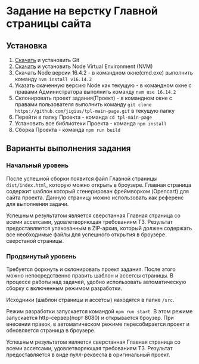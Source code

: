 # Задание на верстку Главной страницы сайта

## Установка 
1. [Скачать](https://git-scm.com/download/win) и установить Git
2. [Скачать](https://github.com/coreybutler/nvm-windows/releases/download/1.1.9/nvm-setup.exe) и установить Node Virtual Environment (NVM)
3. Скачать Node версии 16.4.2 - в командном окне(cmd.exe) выполнить команду `nvm install v16.14.2`
4. Указать скаченную версию Node как текущую - в командном окне с правами Администратора выполнить команду `nvm use 16.14.2`
5. Склонировать проект задания(Проект) - в командном окне с правами пользователя выполнить команду `git clone https://github.com/jigius/tpl-main-page.git` в текущую папку
6. Перейти в папку Проекта - команда `cd tpl-main-page`
7. Установить все библиотеки Проекта - команда `npm install`
8. Сборка Проекта - команда `npm run build`

## Варианты выполнения задания

### Начальный уровень 
После успешной сборки появится файл Главной страницы `dist/index.html`, которую можно открыть в броузере. Главная 
страница содержит шаблон который сгенерирован фреймворком (Opencart) для сайта проекта. Данную страницу можно 
использовать как референс для выполнения задачи. 

Успешным результатом является сверстанная Главная страница со всеми ассетсами, удовлетворяющая требованиям ТЗ.
Результат предоставляется упакованным в ZIP-архив, который должен содержать все необходимые файлы для успешного 
открытия в броузере сверстаной страницы.   

### Продвинутый уровень
Требуется форкнуть и склонировать проект задания. После этого можно непосредственно править шаблон и ассетсы страницы.
В процессе работы над задачей, удобно использовать автоматическую сборку с включенным режимом разработки.

Исходники (шаблон страницы и ассетсы) находятся в папке `/src`.

Режим разработки запускается командой `npm run start`. В этом режиме запускается http-сервер(порт 8080) и открывается
броузер. При внесении правок, в автоматическом режиме пересобирается проект и обновляется страница в
броузере.

Успешным результатом является сверстанная Главная страница со всеми ассетсами, удовлетворяющая требованиям ТЗ.
Результат предоставляется в виде пулл-реквеста в оригинальный проект. 
